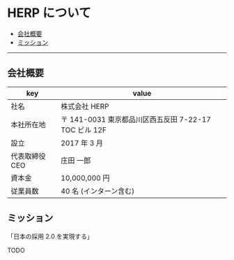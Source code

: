 # HERP について

- [会社概要](#会社概要)
- [ミッション](#ミッション)

---

## 会社概要

| key            | value                                                 |
| -------------- | ----------------------------------------------------- |
| 社名           | 株式会社 HERP                                         |
| 本社所在地     | 〒 141-0031 東京都品川区西五反田 7-22-17 TOC ビル 12F |
| 設立           | 2017 年 3 月                                          |
| 代表取締役 CEO | 庄田 一郎                                             |
| 資本金         | 10,000,000 円                                         |
| 従業員数       | 40 名 (インターン含む)                                |

## ミッション

「日本の採用 2.0 を実現する」

TODO
